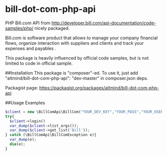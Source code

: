 # bill-dot-com-php-api
PHP Bill.com API from http://developer.bill.com/api-documentation/code-samples/php/ nicely packaged.

Bill.com is software product that allows to manage your company financial flows, organize interaction with suppliers and clients and track your expenses and payables .

This package is heavily influenced by official code samples, but is not limited to code in official sample.

##Installation
This package is "composer"-ed. To use it, just add "altmind/bill-dot-com-php-api": "dev-master" in composer.json deps.

Packagist page: https://packagist.org/packages/altmind/bill-dot-com-php-api

##Usage Examples
```php
$client = new \BillComApi\BillCom("YOUR_DEV_KEY","YOUR_PASS","YOUR_USERNAME"/*, "HOSTNAME" */);
try{
  $client->login()
  var_dump($client->list_orgs());
  var_dump($client->get_list('Bill'));
} catch (\BillComApi\BillComException e){
  var_dump(e);
  die(e);
}
```
